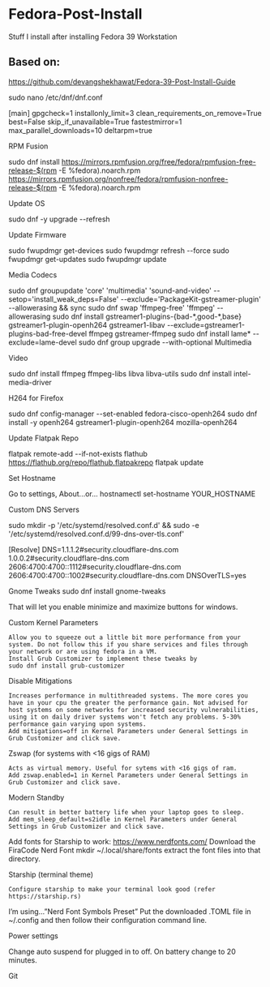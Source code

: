 # Fedora-Post-Install 
Stuff I install after installing Fedora 39 Workstation

## Based on:
https://github.com/devangshekhawat/Fedora-39-Post-Install-Guide


sudo nano /etc/dnf/dnf.conf

[main]
gpgcheck=1
installonly_limit=3
clean_requirements_on_remove=True
best=False
skip_if_unavailable=True
fastestmirror=1
max_parallel_downloads=10
deltarpm=true


RPM Fusion

sudo dnf install https://mirrors.rpmfusion.org/free/fedora/rpmfusion-free-release-$(rpm -E %fedora).noarch.rpm https://mirrors.rpmfusion.org/nonfree/fedora/rpmfusion-nonfree-release-$(rpm -E %fedora).noarch.rpm


Update OS

sudo dnf -y upgrade --refresh


Update Firmware

sudo fwupdmgr get-devices
sudo fwupdmgr refresh --force
sudo fwupdmgr get-updates
sudo fwupdmgr update


Media Codecs

sudo dnf groupupdate 'core' 'multimedia' 'sound-and-video' --setop='install_weak_deps=False' --exclude='PackageKit-gstreamer-plugin' --allowerasing && sync
sudo dnf swap 'ffmpeg-free' 'ffmpeg' --allowerasing
sudo dnf install gstreamer1-plugins-{bad-\*,good-\*,base} gstreamer1-plugin-openh264 gstreamer1-libav --exclude=gstreamer1-plugins-bad-free-devel ffmpeg gstreamer-ffmpeg
sudo dnf install lame\* --exclude=lame-devel
sudo dnf group upgrade --with-optional Multimedia


Video

sudo dnf install ffmpeg ffmpeg-libs libva libva-utils
sudo dnf install intel-media-driver


H264 for Firefox

sudo dnf config-manager --set-enabled fedora-cisco-openh264
sudo dnf install -y openh264 gstreamer1-plugin-openh264 mozilla-openh264


Update Flatpak Repo

flatpak remote-add --if-not-exists flathub https://flathub.org/repo/flathub.flatpakrepo
flatpak update


Set Hostname

Go to settings, About...or...
hostnamectl set-hostname YOUR_HOSTNAME


Custom DNS Servers

sudo mkdir -p '/etc/systemd/resolved.conf.d' && sudo -e '/etc/systemd/resolved.conf.d/99-dns-over-tls.conf'

[Resolve]
DNS=1.1.1.2#security.cloudflare-dns.com 1.0.0.2#security.cloudflare-dns.com 2606:4700:4700::1112#security.cloudflare-dns.com 2606:4700:4700::1002#security.cloudflare-dns.com
DNSOverTLS=yes


Gnome Tweaks
	sudo dnf install gnome-tweaks

That will let you enable minimize and maximize buttons for windows.


Custom Kernel Parameters

	Allow you to squeeze out a little bit more performance from your system. Do not follow this if you share services and files through your network or are using fedora in a VM.
	Install Grub Customizer to implement these tweaks by
	sudo dnf install grub-customizer


Disable Mitigations

	Increases performance in multithreaded systems. The more cores you have in your cpu the greater the performance gain. Not advised for host systems on some networks for increased security vulnerabilities, using it on daily driver systems won't fetch any problems. 5-30% performance gain varying upon systems.
	Add mitigations=off in Kernel Parameters under General Settings in Grub Customizer and click save.


Zswap (for systems with <16 gigs of RAM)

	Acts as virtual memory. Useful for sytems with <16 gigs of ram.
	Add zswap.enabled=1 in Kernel Parameters under General Settings in Grub Customizer and click save.


Modern Standby

	Can result in better battery life when your laptop goes to sleep.
	Add mem_sleep_default=s2idle in Kernel Parameters under General Settings in Grub Customizer and click save.


Add fonts for Starship to work:
https://www.nerdfonts.com/
Download the FiraCode Nerd Font
mkdir ~/.local/share/fonts 
extract the font files into that directory.


Starship (terminal theme)

	Configure starship to make your terminal look good (refer https://starship.rs)
I’m using…”Nerd Font Symbols Preset”
Put the downloaded .TOML file in ~/.config and then follow their configuration command line.


Power settings

Change auto suspend for plugged in to off.  On battery change to 20 minutes.


Git



